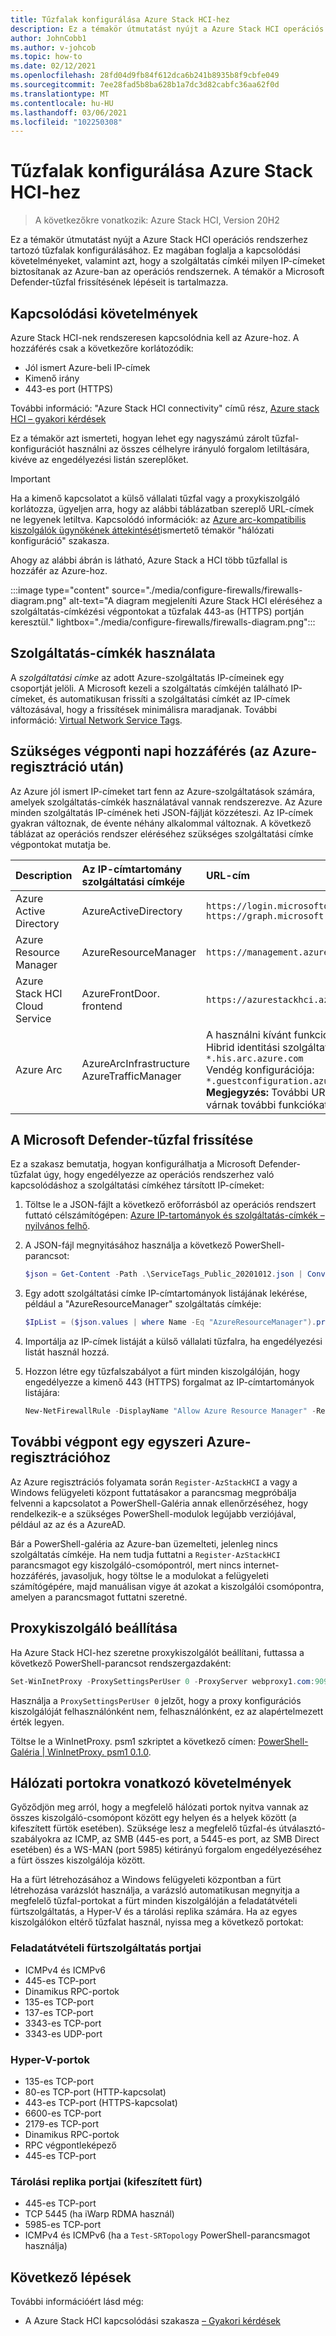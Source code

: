 ```yaml
---
title: Tűzfalak konfigurálása Azure Stack HCI-hez
description: Ez a témakör útmutatást nyújt a Azure Stack HCI operációs rendszerhez tartozó tűzfalak konfigurálásához.
author: JohnCobb1
ms.author: v-johcob
ms.topic: how-to
ms.date: 02/12/2021
ms.openlocfilehash: 28fd04d9fb84f612dca6b241b8935b8f9cbfe049
ms.sourcegitcommit: 7ee28fad5b8ba628b1a7dc3d82cabfc36aa62f0d
ms.translationtype: MT
ms.contentlocale: hu-HU
ms.lasthandoff: 03/06/2021
ms.locfileid: "102250308"
---
```

# <a name="configure-firewalls-for-azure-stack-hci"></a>Tűzfalak konfigurálása Azure Stack HCI-hez

>A következőkre vonatkozik: Azure Stack HCI, Version 20H2

Ez a témakör útmutatást nyújt a Azure Stack HCI operációs rendszerhez tartozó tűzfalak konfigurálásához. Ez magában foglalja a kapcsolódási követelményeket, valamint azt, hogy a szolgáltatás címkéi milyen IP-címeket biztosítanak az Azure-ban az operációs rendszernek. A témakör a Microsoft Defender-tűzfal frissítésének lépéseit is tartalmazza.

## <a name="connectivity-requirements"></a>Kapcsolódási követelmények
Azure Stack HCI-nek rendszeresen kapcsolódnia kell az Azure-hoz. A hozzáférés csak a következőre korlátozódik:
- Jól ismert Azure-beli IP-címek
- Kimenő irány
- 443-es port (HTTPS)

További információ: "Azure Stack HCI connectivity" című rész, [Azure stack HCI – gyakori kérdések](../faq.yml)

Ez a témakör azt ismerteti, hogyan lehet egy nagyszámú zárolt tűzfal-konfigurációt használni az összes célhelyre irányuló forgalom letiltására, kivéve az engedélyezési listán szereplőket.

   >[!IMPORTANT]
   > Ha a kimenő kapcsolatot a külső vállalati tűzfal vagy a proxykiszolgáló korlátozza, ügyeljen arra, hogy az alábbi táblázatban szereplő URL-címek ne legyenek letiltva. Kapcsolódó információk: az [Azure arc-kompatibilis kiszolgálók ügynökének áttekintését](/azure/azure-arc/servers/agent-overview#networking-configuration)ismertető témakör "hálózati konfiguráció" szakasza.


Ahogy az alábbi ábrán is látható, Azure Stack a HCI több tűzfallal is hozzáfér az Azure-hoz.

:::image type="content" source="./media/configure-firewalls/firewalls-diagram.png" alt-text="A diagram megjeleníti Azure Stack HCI eléréséhez a szolgáltatás-címkézési végpontokat a tűzfalak 443-as (HTTPS) portján keresztül." lightbox="./media/configure-firewalls/firewalls-diagram.png":::

## <a name="working-with-service-tags"></a>Szolgáltatás-címkék használata
A *szolgáltatási címke* az adott Azure-szolgáltatás IP-címeinek egy csoportját jelöli. A Microsoft kezeli a szolgáltatás címkéjén található IP-címeket, és automatikusan frissíti a szolgáltatási címkét az IP-címek változásával, hogy a frissítések minimálisra maradjanak. További információ: [Virtual Network Service Tags](/azure/virtual-network/service-tags-overview).

## <a name="required-endpoint-daily-access-after-azure-registration"></a>Szükséges végponti napi hozzáférés (az Azure-regisztráció után)
Az Azure jól ismert IP-címeket tart fenn az Azure-szolgáltatások számára, amelyek szolgáltatás-címkék használatával vannak rendszerezve. Az Azure minden szolgáltatás IP-címének heti JSON-fájlját közzéteszi. Az IP-címek gyakran változnak, de évente néhány alkalommal változnak. A következő táblázat az operációs rendszer eléréséhez szükséges szolgáltatási címke végpontokat mutatja be.

| Description                   | Az IP-címtartomány szolgáltatási címkéje  | URL-cím                                                                                 |
| :-----------------------------| :-----------------------  | :---------------------------------------------------------------------------------- |
| Azure Active Directory        | AzureActiveDirectory      | `https://login.microsoftonline.com`<br> `https://graph.microsoft.com`               |
| Azure Resource Manager        | AzureResourceManager      | `https://management.azure.com`                        |
| Azure Stack HCI Cloud Service | AzureFrontDoor. frontend   | `https://azurestackhci.azurefd.net` |
| Azure Arc                     | AzureArcInfrastructure<br> AzureTrafficManager | A használni kívánt funkcióktól függ:<br> Hibrid identitási szolgáltatás: `*.his.arc.azure.com`<br> Vendég konfigurációja: `*.guestconfiguration.azure.com`<br> **Megjegyzés:** További URL-címek várnak további funkciókat. |

## <a name="update-microsoft-defender-firewall"></a>A Microsoft Defender-tűzfal frissítése
Ez a szakasz bemutatja, hogyan konfigurálhatja a Microsoft Defender-tűzfalat úgy, hogy engedélyezze az operációs rendszerhez való kapcsolódáshoz a szolgáltatási címkéhez társított IP-címeket:

1. Töltse le a JSON-fájlt a következő erőforrásból az operációs rendszert futtató célszámítógépen: [Azure IP-tartományok és szolgáltatás-címkék – nyilvános felhő](https://www.microsoft.com/download/details.aspx?id=56519).

1. A JSON-fájl megnyitásához használja a következő PowerShell-parancsot:

    ```powershell
    $json = Get-Content -Path .\ServiceTags_Public_20201012.json | ConvertFrom-Json
    ```

1. Egy adott szolgáltatási címke IP-címtartományok listájának lekérése, például a "AzureResourceManager" szolgáltatás címkéje:

    ```powershell
    $IpList = ($json.values | where Name -Eq "AzureResourceManager").properties.addressPrefixes
    ```

1. Importálja az IP-címek listáját a külső vállalati tűzfalra, ha engedélyezési listát használ hozzá.

1. Hozzon létre egy tűzfalszabályot a fürt minden kiszolgálóján, hogy engedélyezze a kimenő 443 (HTTPS) forgalmat az IP-címtartományok listájára:

    ```powershell
    New-NetFirewallRule -DisplayName "Allow Azure Resource Manager" -RemoteAddress $IpList -Direction Outbound -LocalPort 443 -Protocol TCP -Action Allow -Profile Any -Enabled True
    ```

## <a name="additional-endpoint-for-one-time-azure-registration"></a>További végpont egy egyszeri Azure-regisztrációhoz
Az Azure regisztrációs folyamata során `Register-AzStackHCI` a vagy a Windows felügyeleti központ futtatásakor a parancsmag megpróbálja felvenni a kapcsolatot a PowerShell-Galéria annak ellenőrzéséhez, hogy rendelkezik-e a szükséges PowerShell-modulok legújabb verziójával, például az az és a AzureAD.

Bár a PowerShell-galéria az Azure-ban üzemelteti, jelenleg nincs szolgáltatás címkéje. Ha nem tudja futtatni a `Register-AzStackHCI` parancsmagot egy kiszolgáló-csomópontról, mert nincs internet-hozzáférés, javasoljuk, hogy töltse le a modulokat a felügyeleti számítógépére, majd manuálisan vigye át azokat a kiszolgálói csomópontra, amelyen a parancsmagot futtatni szeretné.

## <a name="set-up-a-proxy-server"></a>Proxykiszolgáló beállítása
Ha Azure Stack HCI-hez szeretne proxykiszolgálót beállítani, futtassa a következő PowerShell-parancsot rendszergazdaként:

```powershell
Set-WinInetProxy -ProxySettingsPerUser 0 -ProxyServer webproxy1.com:9090
```

Használja a `ProxySettingsPerUser 0` jelzőt, hogy a proxy konfigurációs kiszolgálóját felhasználónként nem, felhasználónként, ez az alapértelmezett érték legyen. 

Töltse le a WinInetProxy. psm1 szkriptet a következő címen: [PowerShell-Galéria | WinInetProxy. psm1 0.1.0](https://www.powershellgallery.com/packages/WinInetProxy/0.1.0/Content/WinInetProxy.psm1).

## <a name="network-port-requirements"></a>Hálózati portokra vonatkozó követelmények
Győződjön meg arról, hogy a megfelelő hálózati portok nyitva vannak az összes kiszolgáló-csomópont között egy helyen és a helyek között (a kifeszített fürtök esetében). Szüksége lesz a megfelelő tűzfal-és útválasztó-szabályokra az ICMP, az SMB (445-es port, a 5445-es port, az SMB Direct esetében) és a WS-MAN (port 5985) kétirányú forgalom engedélyezéséhez a fürt összes kiszolgálója között.

Ha a fürt létrehozásához a Windows felügyeleti központban a fürt létrehozása varázslót használja, a varázsló automatikusan megnyitja a megfelelő tűzfal-portokat a fürt minden kiszolgálóján a feladatátvételi fürtszolgáltatás, a Hyper-V és a tárolási replika számára. Ha az egyes kiszolgálókon eltérő tűzfalat használ, nyissa meg a következő portokat:

### <a name="failover-clustering-ports"></a>Feladatátvételi fürtszolgáltatás portjai
- ICMPv4 és ICMPv6
- 445-es TCP-port
- Dinamikus RPC-portok
- 135-es TCP-port
- 137-es TCP-port
- 3343-es TCP-port
- 3343-es UDP-port

### <a name="hyper-v-ports"></a>Hyper-V-portok
- 135-es TCP-port
- 80-es TCP-port (HTTP-kapcsolat)
- 443-es TCP-port (HTTPS-kapcsolat)
- 6600-es TCP-port
- 2179-es TCP-port
- Dinamikus RPC-portok
- RPC végpontleképező
- 445-es TCP-port

### <a name="storage-replica-ports-stretched-cluster"></a>Tárolási replika portjai (kifeszített fürt)
- 445-es TCP-port
- TCP 5445 (ha iWarp RDMA használ)
- 5985-es TCP-port
- ICMPv4 és ICMPv6 (ha a `Test-SRTopology` PowerShell-parancsmagot használja)

## <a name="next-steps"></a>Következő lépések
További információért lásd még:
- A Azure Stack HCI kapcsolódási szakasza [– Gyakori kérdések](../faq.yml)